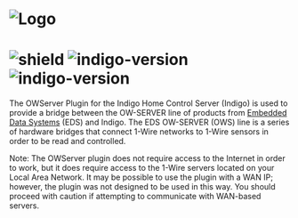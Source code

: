 # ![Logo](https://github.com/DaveL17/OWServer/wiki/img/img_owserver_logo.png)
# ![shield](https://img.shields.io/github/release/DaveL17/OWServer.svg) ![indigo-version](https://img.shields.io/badge/Indigo-2022.1-blueviolet.svg) ![indigo-version](https://img.shields.io/badge/Python-3.10-darkgreen.svg)

The OWServer Plugin for the Indigo Home Control Server (Indigo) is used to provide a bridge between the OW-SERVER line 
of products from [Embedded Data Systems](https://www.embeddeddatasystems.com) (EDS) and Indigo. The EDS OW-SERVER (OWS) line is a series of hardware 
bridges that connect 1-Wire networks to 1-Wire sensors in order to be read and controlled.

Note: The OWServer plugin does not require access to the Internet in order to work, but it does require access to the 
1-Wire servers located on your Local Area Network. It may be possible to use the plugin with a WAN IP; however, the 
plugin was not designed to be used in this way. You should proceed with caution if attempting to communicate with 
WAN-based servers.
